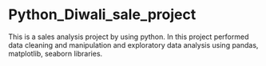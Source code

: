 # Python_Diwali_sale_project
This is a sales analysis project by using python. 
In this project performed data cleaning and manipulation and exploratory data analysis using pandas, matplotlib, seaborn libraries.
